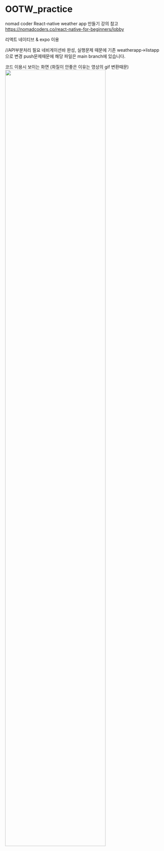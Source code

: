 # OOTW_practice
nomad coder React-native weather app 만들기 강의 참고
https://nomadcoders.co/react-native-for-beginners/lobby

리액트 네이티브 & expo 이용

//API부분처리 필요
네비게이션바 완성, 실행문제 때문에 기존 weatherapp->listapp으로 변경
push문제때문에 해당 파일은 main branch에 있습니다. 

코드 이용시 보이는 화면 (화질이 안좋은 이유는 영상의 gif 변환때문)  
<img width="80%" src="https://github.com/havhap/OOTW_practice/assets/104005566/64fbb060-e6de-4591-9a41-41ddc7f423e5"/>


